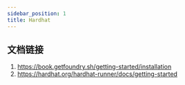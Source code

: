 ```yaml
---
sidebar_position: 1
title: Hardhat
---
```


## 文档链接

1. https://book.getfoundry.sh/getting-started/installation
2. https://hardhat.org/hardhat-runner/docs/getting-started
